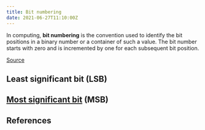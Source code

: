 ```yaml
---
title: Bit numbering
date: 2021-06-27T11:10:00Z
---
```


In computing, **bit numbering** is the convention used to identify the bit
positions in a binary number or a container of such a value. The bit number
starts with zero and is incremented by one for each subsequent bit position. 

[Source](https://en.wikipedia.org/wiki/Bit_numbering)

## Least significant bit (LSB)

## [Most significant bit](20210627111350-most-significant-bit.md) (MSB)

## References

